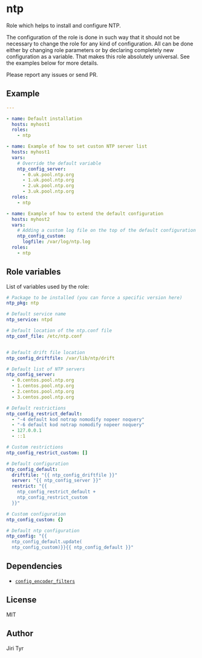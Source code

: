 ntp
===

Role which helps to install and configure NTP.

The configuration of the role is done in such way that it should not be necessary
to change the role for any kind of configuration. All can be done either by
changing role parameters or by declaring completely new configuration as a
variable. That makes this role absolutely universal. See the examples below for
more details.

Please report any issues or send PR.


Example
-------

```yaml
---

- name: Default installation
  hosts: myhost1
  roles:
    - ntp

- name: Example of how to set custon NTP server list
  hosts: myhost1
  vars:
    # Override the default variable
    ntp_config_server:
      - 0.uk.pool.ntp.org
      - 1.uk.pool.ntp.org
      - 2.uk.pool.ntp.org
      - 3.uk.pool.ntp.org
  roles:
    - ntp

- name: Example of how to extend the default configuration
  hosts: myhost2
  vars:
    # Adding a custom log file on the top of the default configuration
    ntp_config_custom:
      logfile: /var/log/ntp.log
  roles:
    - ntp
```


Role variables
--------------

List of variables used by the role:

```yaml
# Package to be installed (you can force a specific version here)
ntp_pkg: ntp

# Default service name
ntp_service: ntpd

# Default location of the ntp.conf file
ntp_conf_file: /etc/ntp.conf


# Default drift file location
ntp_config_driftfile: /var/lib/ntp/drift

# Default list of NTP servers
ntp_config_server:
  - 0.centos.pool.ntp.org
  - 1.centos.pool.ntp.org
  - 2.centos.pool.ntp.org
  - 3.centos.pool.ntp.org

# Default restrictions
ntp_config_restrict_default:
  - "-4 default kod notrap nomodify nopeer noquery"
  - "-6 default kod notrap nomodify nopeer noquery"
  - 127.0.0.1
  - ::1

# Custom restrictions
ntp_config_restrict_custom: []

# Default configuration
ntp_config_default:
  driftfile: "{{ ntp_config_driftfile }}"
  server: "{{ ntp_config_server }}"
  restrict: "{{
    ntp_config_restrict_default +
    ntp_config_restrict_custom
  }}"

# Custom configuration
ntp_config_custom: {}

# Default ntp configuration
ntp_config: "{{
  ntp_config_default.update(
  ntp_config_custom)}}{{ ntp_config_default }}"
```


Dependencies
------------

- [`config_encoder_filters`](https://github.com/jtyr/ansible-config_encoder_filters)


License
-------

MIT


Author
------

Jiri Tyr
